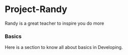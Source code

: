 # Project-Randy
Randy is a great teacher to inspire you do more

### Basics 
Here is a section to know all about basics in Developing.
